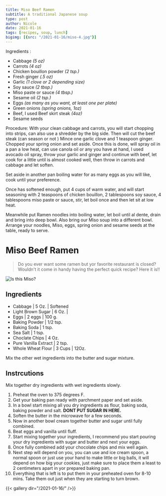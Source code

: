```yaml
---
title: Miso Beef Ramen
subtitle: A traditional Japanese soup
type: post
author: Nicole
date: 2021-01-16
tags: [recipes, soup, lunch]
bigimg: [{src: "/2021-01-16/miso-4.jpg"}]
---
```


Ingredients :

- Cabbage *(5 oz)*
- Carrots *(4 oz)*
- Chicken bouillon powder *(2 tsp.)*
- Fresh ginger *(.5 oz)*
- Garlic *(1 clove or 2 depending size)*
- Soy sauce *(2 tbsp.)*
- Miso paste or sauce *(4 tbsp.)*
- Sesame oil *(2 tsp.)*
- Eggs *(as many as you want, at least one per plate)*
- Green onions *(spring onions, 1oz)*
- Beef, I used Beef skirt steak *(4oz)*
- Sesame seeds

Procedure:
With your clean cabbage and carrots, you will start chopping into strips, can also use a shredder by the big side. Then will cut the beef steak (can season or not ) Mince one garlic clove and 1 teaspoon ginger. Chopped your spring onion and set aside.
Once this is done, will spray oil in a pan a low heat, can use canola oil or any you have at hand, I used avocado oil spray, throw your garlic and ginger and continue with beef, let cook for a little until is almost cooked well, then throw in carrots and cabbage and let soften.

Set aside in another pan boiling water for as many eggs as you will like, cook until your preference.

Once has softened enough, put 4 cups of warm water, and will start seasoning with 2 teaspoons of chicken bouillon, 2 tablespoons soy sauce, 4 tablespoons miso paste or sauce, stir, let boil once and then let sit at low heat.

Meanwhile put Ramen noodles into boiling water, let boil until al dente, drain and bring into deep bowl.
Also bring our Miso soup into a different bowl. Arrange your noodles, Miso, eggs, spring onion and sesame seeds at the table, ready to serve.

# Miso Beef Ramen

> Do you ever want some ramen but yor favorite restaurant is closed? Wouldn't it come in handy having the perfect quick recipe? Here it is!!

![Is this Miso?](https://img.japankuru.com/prg_img/img/img2020051913551413107600.jpg)

## Ingredients

- Cabbage | 5 Oz. | Softened
- Light Brown Sugar | 6 Oz. | 
- Eggs | 2 eggs | 100 g.
- Baking Powder | 1/2 tsp.
- Baking Soda | 1 tsp.
- Sea Salt | 1 tsp.
- Choclate Chips | 4 Oz.
- Pure Vanilla Extract | 2 tsp.
- Whole Wheat Flour | 3 Cups | 12Oz.

Mix the other wet ingredients into the butter and sugar mixture.

## Instrcutions

Mix together dry ingredients with wet ingredients slowly.

1. Preheat the oven to 375 degrees F. 
2. Get your baking pan ready with parchment paper and set aside.
3. In a bowl start mixing all you dry ingredients as flour, baking soda, baking powder and salt. **DONT PUT SUGAR IN HERE.**
4. Soften the butter in the microwave for a few seconds.
5. Now in another bowl cream together butter and sugar until fully combined.
6. Beat eggs and vanilla until fluff.
7. Start mixing together your ingredients, I recommend you start pouring your dry ingredients with sugar and butter and next your eggs. 
8. Once fully combined add your chocolate chips and mix well again.
9. Next step will depend on you, you can use and ice cream spoon, a normal spoon or just use your hand to make little or big balls, it will depend on how big your cookies, just make sure to place them a least to 2 centimeters apart in yor prepared baking pan.
10. Everything that is left is to put them in your preheated oven for 8-10 mins. Take them out just when they are starting to turn brown.

{{< gallery dir="/2021-01-16/" />}}
